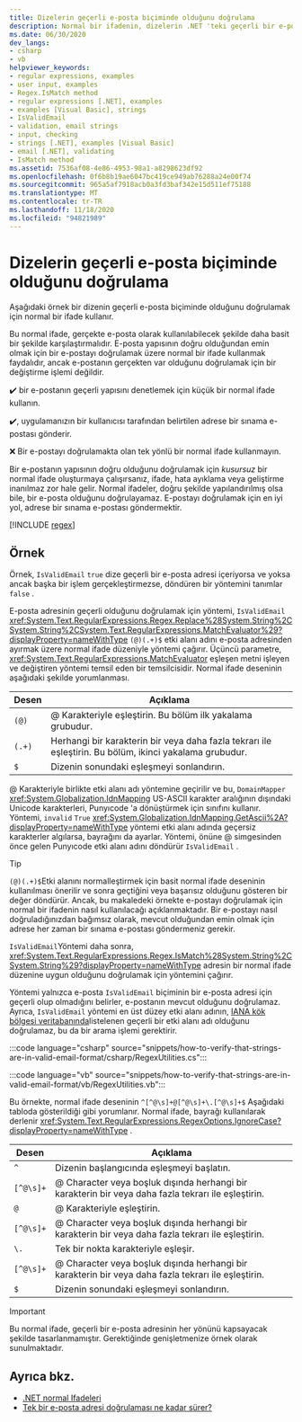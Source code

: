 ```yaml
---
title: Dizelerin geçerli e-posta biçiminde olduğunu doğrulama
description: Normal bir ifadenin, dizelerin .NET 'teki geçerli bir e-posta biçiminde olduğunu nasıl doğrulayadığına ilişkin bir örnek okuyun.
ms.date: 06/30/2020
dev_langs:
- csharp
- vb
helpviewer_keywords:
- regular expressions, examples
- user input, examples
- Regex.IsMatch method
- regular expressions [.NET], examples
- examples [Visual Basic], strings
- IsValidEmail
- validation, email strings
- input, checking
- strings [.NET], examples [Visual Basic]
- email [.NET], validating
- IsMatch method
ms.assetid: 7536af08-4e86-4953-98a1-a8298623df92
ms.openlocfilehash: 0f6b8b19ae6047bc419ce949ab76288a24e00f74
ms.sourcegitcommit: 965a5af7918acb0a3fd3baf342e15d511ef75188
ms.translationtype: MT
ms.contentlocale: tr-TR
ms.lasthandoff: 11/18/2020
ms.locfileid: "94821989"
---
```

# <a name="how-to-verify-that-strings-are-in-valid-email-format"></a>Dizelerin geçerli e-posta biçiminde olduğunu doğrulama

Aşağıdaki örnek bir dizenin geçerli e-posta biçiminde olduğunu doğrulamak için normal bir ifade kullanır.

Bu normal ifade, gerçekte e-posta olarak kullanılabilecek şekilde daha basit bir şekilde karşılaştırmalıdır. E-posta yapısının doğru olduğundan emin olmak için bir e-postayı doğrulamak üzere normal bir ifade kullanmak faydalıdır, ancak e-postanın gerçekten var olduğunu doğrulamak için bir değiştirme işlemi değildir.

✔️ bir e-postanın geçerli yapısını denetlemek için küçük bir normal ifade kullanın.

✔️, uygulamanızın bir kullanıcısı tarafından belirtilen adrese bir sınama e-postası gönderir.

❌ Bir e-postayı doğrulamakta olan tek yönlü bir normal ifade kullanmayın.

Bir e-postanın yapısının doğru olduğunu doğrulamak için _kusursuz_ bir normal ifade oluşturmaya çalışırsanız, ifade, hata ayıklama veya geliştirme inanılmaz zor hale gelir. Normal ifadeler, doğru şekilde yapılandırılmış olsa bile, bir e-posta olduğunu doğrulayamaz. E-postayı doğrulamak için en iyi yol, adrese bir sınama e-postası göndermektir.

[!INCLUDE [regex](../../../includes/regex.md)]

## <a name="example"></a>Örnek

Örnek, `IsValidEmail` `true` dize geçerli bir e-posta adresi içeriyorsa ve yoksa ancak başka bir işlem gerçekleştirmezse, döndüren bir yöntemini tanımlar `false` .

E-posta adresinin geçerli olduğunu doğrulamak için yöntemi, `IsValidEmail` <xref:System.Text.RegularExpressions.Regex.Replace%28System.String%2CSystem.String%2CSystem.Text.RegularExpressions.MatchEvaluator%29?displayProperty=nameWithType> `(@)(.+)$` etki alanı adını e-posta adresinden ayırmak üzere normal ifade düzeniyle yöntemi çağırır. Üçüncü parametre, <xref:System.Text.RegularExpressions.MatchEvaluator> eşleşen metni işleyen ve değiştiren yöntemi temsil eden bir temsilcisidir. Normal ifade deseninin aşağıdaki şekilde yorumlanması.

| Desen | Açıklama                                                                         |
|---------|-------------------------------------------------------------------------------------|
| `(@)`   | @ Karakteriyle eşleştirin. Bu bölüm ilk yakalama grubudur.                           |
| `(.+)`  | Herhangi bir karakterin bir veya daha fazla tekrarı ile eşleştirin. Bu bölüm, ikinci yakalama grubudur. |
| `$`     | Dizenin sonundaki eşleşmeyi sonlandırın.                                             |

@ Karakteriyle birlikte etki alanı adı yöntemine geçirilir ve bu, `DomainMapper` <xref:System.Globalization.IdnMapping> US-ASCII karakter aralığının dışındaki Unicode karakterleri, Punyıcode 'a dönüştürmek için sınıfını kullanır. Yöntemi, `invalid` `True` <xref:System.Globalization.IdnMapping.GetAscii%2A?displayProperty=nameWithType> yöntemi etki alanı adında geçersiz karakterler algılarsa, bayrağını da ayarlar. Yöntemi, önüne @ simgesinden önce gelen Punyıcode etki alanı adını döndürür `IsValidEmail` .

> [!TIP]
> `(@)(.+)$`Etki alanını normalleştirmek için basit normal ifade deseninin kullanılması önerilir ve sonra geçtiğini veya başarısız olduğunu gösteren bir değer döndürür. Ancak, bu makaledeki örnekte e-postayı doğrulamak için normal bir ifadenin nasıl kullanılacağı açıklanmaktadır. Bir e-postayı nasıl doğruladığınızdan bağımsız olarak, mevcut olduğundan emin olmak için adrese her zaman bir sınama e-postası göndermeniz gerekir.

`IsValidEmail`Yöntemi daha sonra, <xref:System.Text.RegularExpressions.Regex.IsMatch%28System.String%2CSystem.String%29?displayProperty=nameWithType> adresin bir normal ifade düzenine uygun olduğunu doğrulamak için yöntemini çağırır.

Yöntemi yalnızca e-posta `IsValidEmail` biçiminin bir e-posta adresi için geçerli olup olmadığını belirler, e-postanın mevcut olduğunu doğrulamaz. Ayrıca, `IsValidEmail` yöntemi en üst düzey etki alanı adının, [IANA kök bölgesi veritabanında](https://www.iana.org/domains/root/db)listelenen geçerli bir etki alanı adı olduğunu doğrulamaz, bu da bir arama işlemi gerektirir.

:::code language="csharp" source="snippets/how-to-verify-that-strings-are-in-valid-email-format/csharp/RegexUtilities.cs":::

:::code language="vb" source="snippets/how-to-verify-that-strings-are-in-valid-email-format/vb/RegexUtilities.vb":::

Bu örnekte, normal ifade deseninin `^[^@\s]+@[^@\s]+\.[^@\s]+$` Aşağıdaki tabloda gösterildiği gibi yorumlanır. Normal ifade, bayrağı kullanılarak derlenir <xref:System.Text.RegularExpressions.RegexOptions.IgnoreCase?displayProperty=nameWithType> .

| Desen   | Açıklama                                                                              |
|-----------|------------------------------------------------------------------------------------------|
| `^`       | Dizenin başlangıcında eşleşmeyi başlatın.                                              |
| `[^@\s]+` | @ Character veya boşluk dışında herhangi bir karakterin bir veya daha fazla tekrarı ile eşleştirin. |
| `@`       | @ Karakteriyle eşleştirin.                                                                   |
| `[^@\s]+` | @ Character veya boşluk dışında herhangi bir karakterin bir veya daha fazla tekrarı ile eşleştirin. |
| `\.`      | Tek bir nokta karakteriyle eşleşir.                                                         |
| `[^@\s]+` | @ Character veya boşluk dışında herhangi bir karakterin bir veya daha fazla tekrarı ile eşleştirin. |
| `$`       | Dizenin sonundaki eşleşmeyi sonlandırın.                                                  |

> [!IMPORTANT]
> Bu normal ifade, geçerli bir e-posta adresinin her yönünü kapsayacak şekilde tasarlanmamıştır. Gerektiğinde genişletmenize örnek olarak sunulmaktadır.

## <a name="see-also"></a>Ayrıca bkz.

- [.NET normal Ifadeleri](regular-expressions.md)
- [Tek bir e-posta adresi doğrulaması ne kadar sürer?](https://softwareengineering.stackexchange.com/questions/78353/how-far-should-one-take-e-mail-address-validation#78363)
